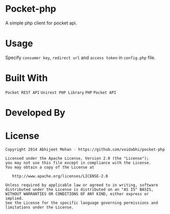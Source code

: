 Pocket-php
==========

A simple php client for pocket api.

Usage
=========

Specify `consumer key`, `redirect url` and `access token` in `config.php` file.

Built With
=================

`Pocket REST API` `Unirest PHP Library` `PHP` `Pocket API`

Developed By
============

License
=======

```
Copyright 2014 Abhijeet Mohan - https://github.com/voidabhi/pocket-php

Licensed under the Apache License, Version 2.0 (the "License");
you may not use this file except in compliance with the License.
You may obtain a copy of the License at

   http://www.apache.org/licenses/LICENSE-2.0

Unless required by applicable law or agreed to in writing, software
distributed under the License is distributed on an "AS IS" BASIS,
WITHOUT WARRANTIES OR CONDITIONS OF ANY KIND, either express or implied.
See the License for the specific language governing permissions and
limitations under the License.
```



